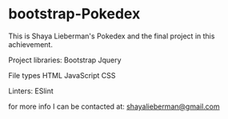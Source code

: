 # bootstrap-Pokedex
This is Shaya Lieberman's Pokedex and the final project in this achievement.

Project libraries: 
Bootstrap
Jquery

File types
HTML
JavaScript
CSS

Linters:
ESlint

for more info I can be contacted at:
shayalieberman@gmail.com

